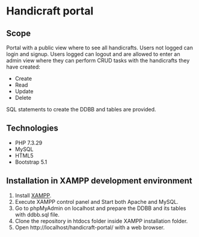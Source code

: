 # Handicraft portal
## Scope
Portal with a public view where to see all handicrafts.
Users not logged can login and signup.
Users logged can logout and are allowed to enter an admin view where they can perform CRUD tasks with the handicrafts they have created:
- Create
- Read
- Update
- Delete

SQL statements to create the DDBB and tables are provided.
## Technologies
- PHP 7.3.29
- MySQL
- HTML5
- Bootstrap 5.1

## Installation in XAMPP development environment
1. Install [XAMPP](https://www.apachefriends.org/index.html).
2. Execute XAMPP control panel and Start both Apache and MySQL.
3. Go to phpMyAdmin on localhost and prepare the DDBB and its tables with ddbb.sql file.
4. Clone the repository in htdocs folder inside XAMPP installation folder.
5. Open http://localhost/handicraft-portal/ with a web browser.